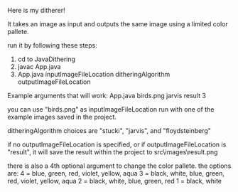 Here is my ditherer!

It takes an image as input and outputs the same image using a limited color pallete. 

run it by following these steps:

1) cd to JavaDithering
2) javac App.java
3) App.java inputImageFileLocation ditheringAlgorithm outputImageFileLocation

Example arguments that will work: App.java birds.png jarvis result 3

you can use "birds.png" as inputImageFileLocation run with one of the example images saved in the project.

ditheringAlgorithm choices are "stucki", "jarvis", and "floydsteinberg"

if no outputImageFileLocation is specified, or if outputImageFileLocation is "result", it will save the result within the project to src\images\result.png

there is also a 4th optional argument to change the color pallete. the options are:
4 = blue, green, red, violet, yellow, aqua
3 = black, white,  blue, green, red, violet, yellow, aqua
2 = black, white,  blue, green, red
1 = black, white



